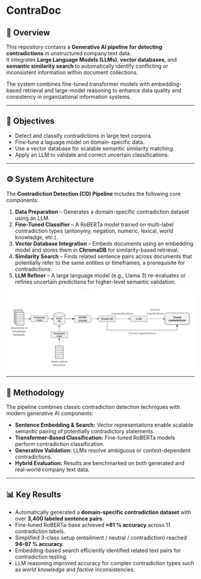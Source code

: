 # ContraDoc

## 📘 Overview
This repository contains a **Generative AI pipeline for detecting contradictions** in unstructured company text data.  
It integrates **Large Language Models (LLMs)**, **vector databases**, and **semantic similarity search** to automatically identify conflicting or inconsistent information within document collections.

The system combines fine-tuned transformer models with embedding-based retrieval and large-model reasoning to enhance data quality and consistency in organizational information systems.

---

## 🧩 Objectives
- Detect and classify contradictions in large text corpora.  
- Fine-tune a laguage model on domain-specific data.  
- Use a vector database for scalable semantic similarity matching.  
- Apply an LLM to validate and correct uncertain classifications.

---

## ⚙️ System Architecture
The **Contradiction Detection (CD) Pipeline** includes the following core components:

1. **Data Preparation** – Generates a domain-specific contradiction dataset using an LLM.  
2. **Fine-Tuned Classifier** – A RoBERTa model trained on multi-label contradiction types (antonymy, negation, numeric, lexical, world knowledge, etc.).  
3. **Vector Database Integration** – Embeds documents using an embedding model and stores them in **ChromaDB** for similarity-based retrieval.  
4. **Similarity Search** – Finds related sentence pairs across documents that potentially refer to the same entities or timeframes, a prerequisite for contradictions.  
5. **LLM Refiner** – A large language model (e.g., Llama 3) re-evaluates or refines uncertain predictions for higher-level semantic validation.

![](https://github.com/ssever23/ContraDoc/blob/main/cd_pipeline.jpg)

---

## 🧠 Methodology
The pipeline combines classic contradiction detection techniques with modern generative AI components:

- **Sentence Embedding & Search:** Vector representations enable scalable semantic pairing of potentially contradictory statements.  
- **Transformer-Based Classification:** Fine-tuned RoBERTa models perform contradiction classification.  
- **Generative Validation:** LLMs resolve ambiguous or context-dependent contradictions.  
- **Hybrid Evaluation:** Results are benchmarked on both generated and real-world company text data.

---

## 📊 Key Results
- Automatically generated a **domain-specific contradiction dataset** with over **3,400 labeled sentence pairs**.  
- Fine-tuned RoBERTa-base achieved **≈81 % accuracy** across 11 contradiction labels.  
- Simplified 3-class setup (entailment / neutral / contradiction) reached **94–97 % accuracy**.  
- Embedding-based search efficiently identified related text pairs for contradiction testing.  
- LLM reasoning improved accuracy for complex contradiction types such as *world knowledge* and *factive* inconsistencies.
